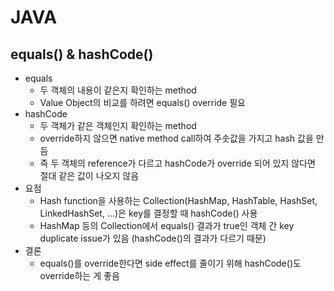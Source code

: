 # JAVA

## equals() & hashCode()
* equals
  * 두 객체의 내용이 같은지 확인하는 method
  * Value Object의 비교를 하려면 equals() override 필요
* hashCode
  * 두 객체가 같은 객체인지 확인하는 method
  * override하지 않으면 native method call하여 주솟값을 가지고 hash 값을 만듬
  * 즉 두 객체의 reference가 다르고 hashCode가 override 되어 있지 않다면 절대 같은 값이 나오지 않음
* 요점
  * Hash function을 사용하는 Collection(HashMap, HashTable, HashSet, LinkedHashSet, ...)은 key를 결정할 때 hashCode() 사용
  * HashMap 등의 Collection에서 equals() 결과가 true인 객체 간 key duplicate issue가 있음 (hashCode()의 결과가 다르기 때문)
* 결론
  * equals()를 override한다면 side effect를 줄이기 위해 hashCode()도 override하는 게 좋음